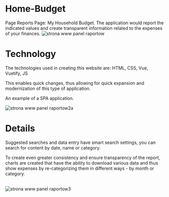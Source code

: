 # Home-Budget
Page Reports Page: My Household Budget.
The application would report the indicated values and create transparent information related to the expenses of your finances.
![strona www panel raportow](https://github.com/Linderinn/Home-Budget/assets/49657410/c9f3ad16-a6cd-4ad5-8c7a-e45a58d09e86)


# Technology
The technologies used in creating this website are: HTML, CSS, Vue, Vuetify, JS

This enables quick changes, thus allowing for quick expansion and modernization of this type of application.

An example of a SPA application.

![strona www panel raportow2a](https://github.com/Linderinn/Home-Budget/assets/49657410/11c3d453-8398-4cbe-b8d9-1909665d11a7)

# Details

Suggested searches and data entry have smart search settings, you can search for content by date, name or category.

To create even greater consistency and ensure transparency of the report, charts are created that have the ability to download various data and thus show expenses by re-categorizing them in different ways - by month or category.
<br><br>

![strona www panel raportow3](https://github.com/Linderinn/Home-Budget/assets/49657410/93f8f6c7-2018-4058-bb0b-8df5237b0af0)

